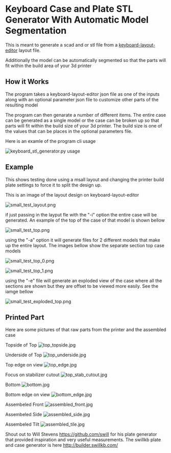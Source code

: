 # Keyboard Case and Plate STL Generator With Automatic Model Segmentation

This is meant to generate a scad and or stl file from a [keyboard-layout-editor](http://www.keyboard-layout-editor.com/) layout file. 

Additionally the model can be automatically segmented so that the parts will fit within the build area of your 3d printer


## How it Works

The program takes a keyboard-layout-editor json file as one of the inputs along with an optional parameter json file to customize other parts of the resulting model

The program can then genarate a number of different items. The entire case can be generated as a single model or the case can be broken up so that parts will fit within the build size of your 3d printer. The build size is one of the values that can be places in the optional parameters file.

Here is an examle of the program cli usage

![keyboard_stl_generator.py usage](/images/usage.png)


## Example

This shows testing done using a msall layout and changing the printer build plate settings to force it to split the design up.

This is an image of the layout design on keyboard-layout-editor

![small_test_layout.png](/images/small_test_layout/small_test_layout.png)


if just passing in the layput fle with the "-i" option the entire case will be generated. An example of the top of the case of that model is shown bellow

![small_test_top.png](/images/small_test_layout/small_test_top.png)


using the "-a" option it will generate files for 2 different models that make up the entire layout. The images bellow show the separate section top case models

![small_test_top_0.png](/images/small_test_layout/small_test_top_0.png)

![small_test_top_1.png](/images/small_test_layout/small_test_top_1.png)


using the "-e" file will generate an exploded view of the case where all the sections are shown but they are offset to be viewed more easily. See the iamge bellow

![small_test_exploded_top.png](/images/small_test_layout/small_test_exploded_top.png)




## Printed Part

Here are some pictures of that raw parts from the printer and the assembled case

Topside of Top
![top_topside.jpg](/images/small_test_layout/top_topside.jpg)

Underside of Top
![top_underside.jpg](/images/small_test_layout/top_underside.jpg)

Top edge on view
![top_edge.jpg](/images/small_test_layout/top_edge.jpg)

Focus on stabilizer cutout
![top_stab_cutout.jpg](/images/small_test_layout/top_stab_cutout.jpg)

Bottom
![bottom.jpg](/images/small_test_layout/bottom.jpg)

Bottom edge on view
![bottom_edge.jpg](/images/small_test_layout/bottom_edge.jpg)

Assembeled Front
![assembled_front.jpg](/images/small_test_layout/assembled_front.jpg)

Assembeled Side
![assembled_side.jpg](/images/small_test_layout/assembled_side.jpg)

Assembeled Tilt 
![assembled_tile.jpg](/images/small_test_layout/assembled_tilt.jpg)





Shout out to Will Stevens https://github.com/swill for his plate generator that provided inspiration and very useful measurements. The swillkb plate and case generator is here http://builder.swillkb.com/
